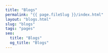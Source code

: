 ```yaml
---
title: "Blogs"
permalink: "{{ page.fileSlug }}/index.html"
layout: "blogs.html"
slug: "blogs"
tags: "pages"
seo:
  title: "Blogs"
  og_title: "Blogs"
---
```



